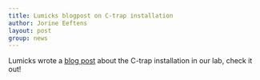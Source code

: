 ```yaml
---
title: Lumicks blogpost on C-trap installation
author: Jorine Eeftens
layout: post
group: news
---
```


Lumicks wrote a [blog post](https://lumicks.com/c-trap-installed-at-radboud-university-to-study-chromatin-organization/) about the C-trap installation in our lab, check it out!
